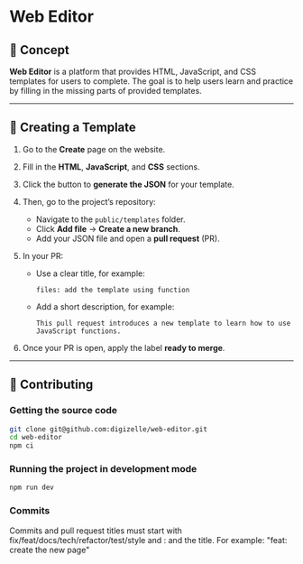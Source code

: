 # Web Editor

## 📝 Concept

**Web Editor** is a platform that provides HTML, JavaScript, and CSS templates for users to complete.
The goal is to help users learn and practice by filling in the missing parts of provided templates.

---

## 🧩 Creating a Template

1. Go to the **Create** page on the website.

2. Fill in the **HTML**, **JavaScript**, and **CSS** sections.

3. Click the button to **generate the JSON** for your template.

4. Then, go to the project’s repository:

    * Navigate to the `public/templates` folder.
    * Click **Add file** → **Create a new branch**.
    * Add your JSON file and open a **pull request** (PR).

5. In your PR:

    * Use a clear title, for example:

      ```
      files: add the template using function
      ```
    * Add a short description, for example:

      ```
      This pull request introduces a new template to learn how to use JavaScript functions.
      ```

6. Once your PR is open, apply the label **ready to merge**.

---

## 🤝 Contributing

### Getting the source code

```bash
git clone git@github.com:digizelle/web-editor.git
cd web-editor
npm ci
```

### Running the project in development mode

```bash
npm run dev
```

### Commits
Commits and pull request titles must start with fix/feat/docs/tech/refactor/test/style and : and the title. For example:
"feat: create the new page"

